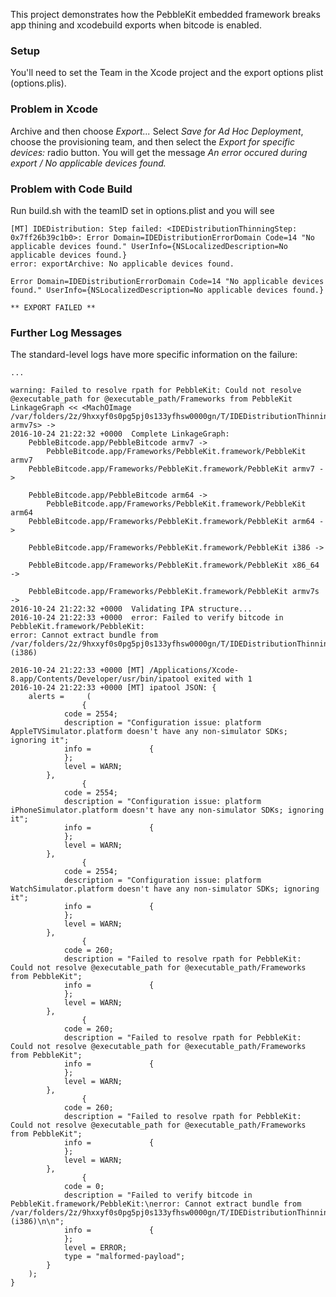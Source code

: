 This project demonstrates how the PebbleKit embedded framework breaks
app thining and xcodebuild exports when bitcode is enabled.

### Setup

You'll need to set the Team in the Xcode project and the export options
plist (options.plis).

### Problem in Xcode

Archive and then choose _Export..._ Select _Save for Ad Hoc Deployment_,
choose the provisioning team, and then select the _Export for specific
devices:_ radio button. You will get the message _An error occured
during export / No applicable devices found._

### Problem with Code Build

Run build.sh with the teamID set in options.plist and you will see

```
[MT] IDEDistribution: Step failed: <IDEDistributionThinningStep: 0x7ff26b39c1b0>: Error Domain=IDEDistributionErrorDomain Code=14 "No applicable devices found." UserInfo={NSLocalizedDescription=No applicable devices found.}
error: exportArchive: No applicable devices found.

Error Domain=IDEDistributionErrorDomain Code=14 "No applicable devices found." UserInfo={NSLocalizedDescription=No applicable devices found.}

** EXPORT FAILED **
```

### Further Log Messages

The standard-level logs have more specific information on the failure:

```
...

warning: Failed to resolve rpath for PebbleKit: Could not resolve @executable_path for @executable_path/Frameworks from PebbleKit
LinkageGraph << <MachOImage /var/folders/2z/9hxxyf0s0pg5pj0s133yfhsw0000gn/T/IDEDistributionThinningStep.OEs/Payload/PebbleBitcode.app/Frameworks/PebbleKit.framework/PebbleKit armv7s> ->
2016-10-24 21:22:32 +0000  Complete LinkageGraph:
    PebbleBitcode.app/PebbleBitcode armv7 ->
        PebbleBitcode.app/Frameworks/PebbleKit.framework/PebbleKit armv7
    PebbleBitcode.app/Frameworks/PebbleKit.framework/PebbleKit armv7 ->
    
    PebbleBitcode.app/PebbleBitcode arm64 ->
        PebbleBitcode.app/Frameworks/PebbleKit.framework/PebbleKit arm64
    PebbleBitcode.app/Frameworks/PebbleKit.framework/PebbleKit arm64 ->
    
    PebbleBitcode.app/Frameworks/PebbleKit.framework/PebbleKit i386 ->
    
    PebbleBitcode.app/Frameworks/PebbleKit.framework/PebbleKit x86_64 ->
    
    PebbleBitcode.app/Frameworks/PebbleKit.framework/PebbleKit armv7s ->
2016-10-24 21:22:32 +0000  Validating IPA structure...
2016-10-24 21:22:33 +0000  error: Failed to verify bitcode in PebbleKit.framework/PebbleKit:
error: Cannot extract bundle from /var/folders/2z/9hxxyf0s0pg5pj0s133yfhsw0000gn/T/IDEDistributionThinningStep.OEs/Payload/PebbleBitcode.app/Frameworks/PebbleKit.framework/PebbleKit (i386)

2016-10-24 21:22:33 +0000 [MT] /Applications/Xcode-8.app/Contents/Developer/usr/bin/ipatool exited with 1
2016-10-24 21:22:33 +0000 [MT] ipatool JSON: {
    alerts =     (
                {
            code = 2554;
            description = "Configuration issue: platform AppleTVSimulator.platform doesn't have any non-simulator SDKs; ignoring it";
            info =             {
            };
            level = WARN;
        },
                {
            code = 2554;
            description = "Configuration issue: platform iPhoneSimulator.platform doesn't have any non-simulator SDKs; ignoring it";
            info =             {
            };
            level = WARN;
        },
                {
            code = 2554;
            description = "Configuration issue: platform WatchSimulator.platform doesn't have any non-simulator SDKs; ignoring it";
            info =             {
            };
            level = WARN;
        },
                {
            code = 260;
            description = "Failed to resolve rpath for PebbleKit: Could not resolve @executable_path for @executable_path/Frameworks from PebbleKit";
            info =             {
            };
            level = WARN;
        },
                {
            code = 260;
            description = "Failed to resolve rpath for PebbleKit: Could not resolve @executable_path for @executable_path/Frameworks from PebbleKit";
            info =             {
            };
            level = WARN;
        },
                {
            code = 260;
            description = "Failed to resolve rpath for PebbleKit: Could not resolve @executable_path for @executable_path/Frameworks from PebbleKit";
            info =             {
            };
            level = WARN;
        },
                {
            code = 0;
            description = "Failed to verify bitcode in PebbleKit.framework/PebbleKit:\nerror: Cannot extract bundle from /var/folders/2z/9hxxyf0s0pg5pj0s133yfhsw0000gn/T/IDEDistributionThinningStep.OEs/Payload/PebbleBitcode.app/Frameworks/PebbleKit.framework/PebbleKit (i386)\n\n";
            info =             {
            };
            level = ERROR;
            type = "malformed-payload";
        }
    );
}
```

